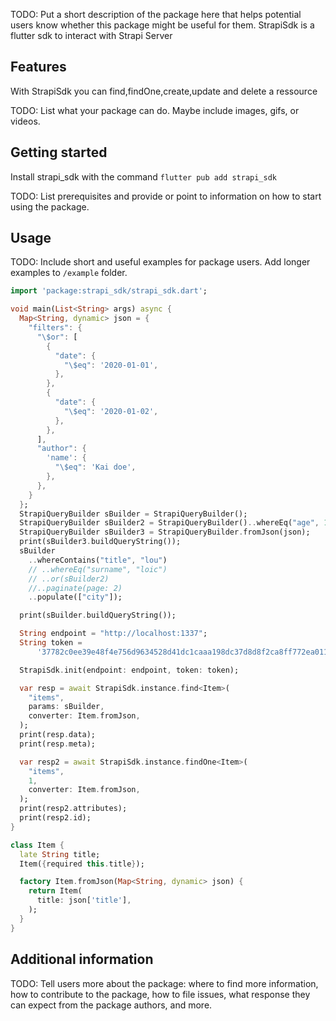 <!-- 
This README describes the package. If you publish this package to pub.dev,
this README's contents appear on the landing page for your package.

For information about how to write a good package README, see the guide for
[writing package pages](https://dart.dev/guides/libraries/writing-package-pages). 

For general information about developing packages, see the Dart guide for
[creating packages](https://dart.dev/guides/libraries/create-library-packages)
and the Flutter guide for
[developing packages and plugins](https://flutter.dev/developing-packages). 
-->

TODO: Put a short description of the package here that helps potential users
know whether this package might be useful for them.
StrapiSdk is a flutter sdk to interact with Strapi Server

## Features
With StrapiSdk you can find,findOne,create,update and delete a ressource

TODO: List what your package can do. Maybe include images, gifs, or videos.

## Getting started
Install strapi_sdk with the command ```flutter pub add strapi_sdk```

TODO: List prerequisites and provide or point to information on how to
start using the package.

## Usage

TODO: Include short and useful examples for package users. Add longer examples
to `/example` folder. 

```dart
import 'package:strapi_sdk/strapi_sdk.dart';

void main(List<String> args) async {
  Map<String, dynamic> json = {
    "filters": {
      "\$or": [
        {
          "date": {
            "\$eq": '2020-01-01',
          },
        },
        {
          "date": {
            "\$eq": '2020-01-02',
          },
        },
      ],
      "author": {
        'name': {
          "\$eq": 'Kai doe',
        },
      },
    }
  };
  StrapiQueryBuilder sBuilder = StrapiQueryBuilder();
  StrapiQueryBuilder sBuilder2 = StrapiQueryBuilder()..whereEq("age", 17);
  StrapiQueryBuilder sBuilder3 = StrapiQueryBuilder.fromJson(json);
  print(sBuilder3.buildQueryString());
  sBuilder
    ..whereContains("title", "lou")
    // ..whereEq("surname", "loic")
    // ..or(sBuilder2)
    //..paginate(page: 2)
    ..populate(["city"]);

  print(sBuilder.buildQueryString());

  String endpoint = "http://localhost:1337";
  String token =
      '37782c0ee39e48f4e756d9634528d41dc1caaa198dc37d8d8f2ca8ff772ea011418fa1bba3ace950b3a8e96677feb194d768069a9b50a655c88e284730e9ad5f2c94cf096533af8c1bf75307a9d051f4f8d266965ab7724ef37d040108a2484097606c11c9e53b8b4a390c96e7385e1f6e9ec5dc8f3c1fda15204798c4a506ab';

  StrapiSdk.init(endpoint: endpoint, token: token);

  var resp = await StrapiSdk.instance.find<Item>(
    "items",
    params: sBuilder,
    converter: Item.fromJson,
  );
  print(resp.data);
  print(resp.meta);

  var resp2 = await StrapiSdk.instance.findOne<Item>(
    "items",
    1,
    converter: Item.fromJson,
  );
  print(resp2.attributes);
  print(resp2.id);
}

class Item {
  late String title;
  Item({required this.title});

  factory Item.fromJson(Map<String, dynamic> json) {
    return Item(
      title: json['title'],
    );
  }
}

```

## Additional information

TODO: Tell users more about the package: where to find more information, how to 
contribute to the package, how to file issues, what response they can expect 
from the package authors, and more.
